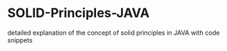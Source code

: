 # SOLID-Principles-JAVA
detailed explanation of the concept of solid principles in JAVA with code snippets
